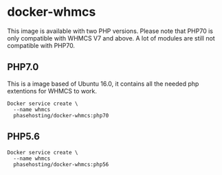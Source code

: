 # docker-whmcs
This image is available with two PHP versions. Please note that PHP70 is only compatible with WHMCS V7 and above. A lot of modules are still not compatible with PHP70.

## PHP7.0 
This is a image based of Ubuntu 16.0, it contains all the needed php extentions for WHMCS to work.
```
Docker service create \
  --name whmcs
  phasehosting/docker-whmcs:php70
```
  
## PHP5.6
```
Docker service create \
  --name whmcs
  phasehosting/docker-whmcs:php56
```
